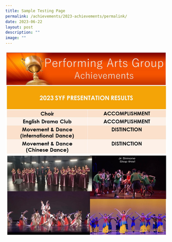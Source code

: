 ```yaml
---
title: Sample Testing Page
permalink: /achievements/2023-achievements/permalink/
date: 2023-06-22
layout: post
description: ""
image: ""
---
```

![PA Achievement 2023](/images/Main%20Page%20(Announcements)/Perf%20Arts%20Website%20-%2031%20May%20Announcement%202023%20Updated%20-%20Chew%20Yi%20Ni.jpg)